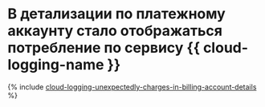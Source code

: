 # В детализации по платежному аккаунту стало отображаться потребление по сервису {{ cloud-logging-name }}


{% include [cloud-logging-unexpectedly-charges-in-billing-account-details](../../billing/known-issues/cloud-logging-unexpectedly-charges-in-billing-account-details.md) %}